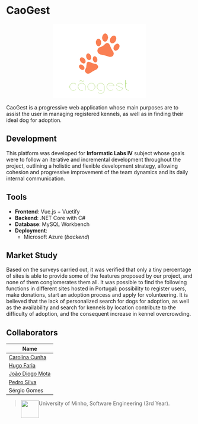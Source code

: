 # CaoGest

<p align="center">
  <img src="https://github.com/13caroline/caogest/blob/master/src/assets/logoA5.png" height="200" width="250" >
</p>

CaoGest is a progressive web application whose main purposes are to assist the user in managing registered kennels, as well as in finding their ideal dog for adoption.

## Development 

This platform was developed for **Informatic Labs IV** subject whose goals were to follow an iterative and incremental development throughout the project, outlining a holistic and flexible development strategy, allowing cohesion and progressive improvement of the team dynamics and its daily internal communication.

## Tools
* **Frontend**: Vue.js + Vuetify
* **Backend**: .NET Core with C#
* **Database**: MySQL Workbench
* **Deployment**: 
  * Microsoft Azure (_backend_)

## Market Study

Based on the surveys carried out, it was verified that only a tiny percentage of sites is able to provide some of the features proposed by our project, and none of them conglomerates them all. 
It was possible to find the following functions in different sites hosted in Portugal: possibility to register users, make donations, start an adoption process and apply for volunteering. It is believed that the lack of personalized search for dogs for adoption, as well as the availability and search for kennels by location contribute to the difficulty of adoption, and the consequent increase in kennel overcrowding.

## Collaborators

| Name            	|
|-----------------	|
| [Carolina Cunha](https://github.com/13caroline)  	|
| [Hugo Faria](https://github.com/KHiro13)      	|
| [João Diogo Mota](https://github.com/JoaoDiogoMota) 	|
| [Pedro Silva](https://github.com/PSilva3)   	|
| Sérgio Gomes 	|

> <img src="https://seeklogo.com/images/U/Universidade_do_Minho-logo-CB2F98451C-seeklogo.com.png" align="left" height="48" width="48" > University of Minho, Software Engineering (3rd Year).
